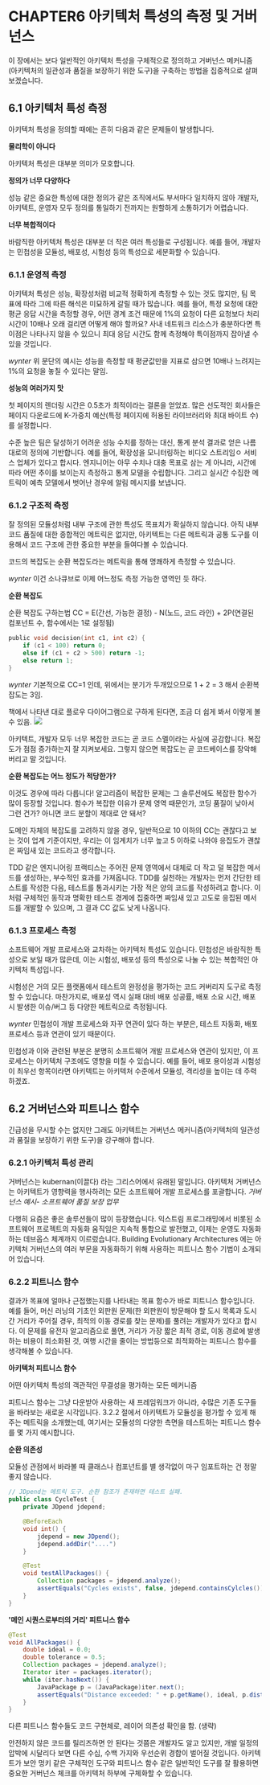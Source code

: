 # CHAPTER6 아키텍처 특성의 측정 및 거버넌스

이 장에서는 보다 일반적인 아키텍처 특성을 구체적으로 정의하고 거버넌스 메커니즘(아키텍처의 일관성과 품질을 보장하기 위한 도구)을 구축하는 방법을 집중적으로 살펴보겠습니다.

## 6.1 아키텍처 특성 측정

아키텍처 특성을 정의할 때에는 흔히 다음과 같은 문제들이 발생합니다.

**물리학이 아니다**

아키텍처 특성은 대부분 의미가 모호합니다.

**정의가 너무 다양하다**

성능 같은 중요한 특성에 대한 정의가 같은 조직에서도 부서마다 일치하지 않아 개발자, 아키텍트, 운영자 모두 정의를 통일하기 전까지는 원할하게 소통하기가 어렵습니다.

**너무 복합적이다**

바람직한 아키텍처 특성은 대부분 더 작은 여러 특성들로 구성됩니다. 예를 들어, 개발자는 민첩성을 모듈성, 배포성, 시험성 등의 특성으로 세분화할 수 있습니다.

### 6.1.1 운영적 측정

아키텍처 특성은 성능, 확장성처럼 비교적 정확하게 측정할 수 있는 것도 많지만, 팀 목표에 따라 그에 따른 해석은 미묘하게 갈릴 때가 많습니다. 예를 들어, 특정 요청에 대한 평균 응답 시간을 측정할 경우, 어떤 경계 조건 때문에 1%의 요청이 다른 요청보다 처리 시간이 10배나 오래 걸리면 어떻게 해야 할까요? 사내 네트워크 리소스가 충분하다면 특이점은 나타나지 않을 수 있으니 최대 응답 시간도 함께 측정해야 특이점까지 잡아낼 수 있을 것입니다.

*wynter* 위 문단의 예시는 성능을 측정할 때 평균값만을 지표로 삼으면 10배나 느려지는 1%의 요청을 놓칠 수 있다는 말임.

**성능의 여러가지 맛**

첫 페이지의 렌더링 시간은 0.5초가 최적이라는 결론을 얻었죠. 많은 선도적인 회사들은 페이지 다운로드에 K-가중치 예산(특정 페이지에 허용된 라이브러리와 최대 바이트 수)를 설정합니다.

수준 높은 팀은 달성하기 어려운 성능 수치를 정하는 대신, 통계 분석 결과로 얻은 나름대로의 정의에 기반합니다. 예를 들어, 확장성을 모니터링하는 비디오 스트리임ㅇ 서비스 업체가 있다고 합시다. 엔지니어는 아무 수치나 대충 목표로 삼는 게 아니라, 시간에 따라 어떤 추이를 보이는지 측정하고 통계 모델을 수립합니다. 그리고 실시간 수집한 메트릭이 예측 모델에서 벗어난 경우에 알림 메시지를 보냅니다.

### 6.1.2 구조적 측정

잘 정의된 모듈성처럼 내부 구조에 관한 특성도 목표치가 확실하지 않습니다. 아직 내부 코드 품질에 대한 종합적인 메트릭은 없지만, 아키텍트는 다른 메트릭과 공통 도구를 이용해서 코드 구조에 관한 중요한 부분을 들여다볼 수 있습니다.

코드의 복잡도는 순환 복잡도라는 메트릭을 통해 명쾌하게 측정할 수 있습니다.

*wynter* 이건 소나큐브로 이제 어느정도 측정 가능한 영역인 듯 하다.

**순환 복잡도**

순환 복잡도 구하는법 CC = E(간선, 가능한 결정) - N(노드, 코드 라인) + 2P(연결된 컴포넌트 수, 함수에서는 1로 설정됨)

```c
public void decision(int c1, int c2) {
	if (c1 < 100) return 0;
	else if (c1 + c2 > 500) return -1;
	else return 1;
}
```

*wynter*
기본적으로 CC=1 인데, 위에서는 분기가 두개있으므로 1 + 2 = 3 해서 순환복잡도는 3임.

책에서 나타낸 대로 플로우 다이어그램으로 구하게 된다면, 조금 더 쉽게 봐서 이렇게 볼 수 있음.
<img src="./wynter/CC.png" />

아키텍트, 개발자 모두 너무 복잡한 코드는 곧 코드 스멜이라는 사실에 공감합니다. 복잡도가 점점 증가하는지 잘 지켜보세요. 그렇지 않으면 복잡도는 곧 코드베이스를 장악해버리고 말 것입니다.

 **순환 복잡도는 어느 정도가 적당한가?**

 이것도 경우에 따라 다릅니다! 알고리즘이 복잡한 문제는 그 솔루션에도 복잡한 함수가 많이 등장할 것입니다. 함수가 복잡한 이유가 문제 영역 때문인가, 코딩 품질이 낮아서 그런 건가? 아니면 코드 분할이 제대로 안 돼서?

 도메인 자체의 복잡도를 고려하지 않을 경우, 일반적으로 10 이하의 CC는 괜찮다고 보는 것이 업계 기준이지만, 우리는 이 임계치가 너무 높고 5 이하로 나와야 응집도가 괜찮은 짜임새 있는 코드라고 생각합니다.

 TDD 같은 엔지니어링 프랙티스는 주어진 문제 영역에서 대체로 더 작고 덜 복잡한 메서드를 생성하는, 부수적인 효과를 가져옵니다. TDD를 실천하는 개발자는 먼저 간단한 테스트를 작성한 다음, 테스트를 통과시키는 가장 적은 양의 코드를 작성하려고 합니다. 이처럼 구체적인 동작과 명확한 테스트 경계에 집중하면 짜임새 있고 고도로 응집된 메서드를 개발할 수 있으며, 그 결과 CC 값도 낮게 나옵니다.

 ### 6.1.3 프로세스 측정

 소프트웨어 개발 프로세스와 교차하는 아키텍처 특성도 있습니다. 민첩성은 바람직한 특성으로 보일 때가 많은데, 이는 시험성, 배포성 등의 특성으로 나눌 수 있는 복합적인 아키텍처 특성입니다.

 시험성은 거의 모든 플랫폼에서 테스트의 완정성을 평가하는 코드 커버리지 도구로 측정할 수 있습니다. 마찬가지로, 배포성 역시 실패 대비 배포 성공률, 배포 소요 시간, 배포시 발생한 이슈/버그 등 다양한 메트릭으로 측정됩니다.

 *wynter* 민첩성이 개발 프로세스와 자꾸 연관이 있다 하는 부분은, 테스트 자동화, 배포 프로세스 등과 연관이 있기 때문이다.

 민첩성과 이와 관련된 부분은 분명히 소프트웨어 개발 프로세스와 연관이 있지만, 이 프로세스는 아키텍처 구조에도 영향을 미칠 수 있습니다. 예를 들어, 배포 용이성과 시험성이 최우선 항목이라면 아키텍트는 아키텍처 수준에서 모듈성, 격리성을 높이는 데 주력하겠죠.

 ## 6.2 거버넌스와 피트니스 함수

 긴급성을 무시할 수는 없지만 그래도 아키텍트는 거버넌스 메커니즘(아키텍처의 일관성과 품질을 보장하기 위한 도구)을 강구해야 합니다.

 ### 6.2.1 아키텍처 특성 관리

거버넌스는 kubernan(이끌다) 라는 그리스어에서 유래된 말입니다. 아키텍처 거버넌스는 아키텍트가 영향력을 행사하려는 모든 소프트웨어 개발 프로세스를 포괄합니다. *거버넌스 예시- 소프트웨어 품질 보장 업무*

다행히 요즘은 좋은 솔루션들이 많이 등장했습니다. 익스트림 프로그래밍에서 비롯된 소프트웨어 프로젝트의 자동화 움직임은 지속적 통합으로 발전했고, 이제는 운영도 자동화하는 데브옵스 체계까지 이르렀습니다. Building Evolutionary Architectures 에는 아키텍처 거버넌스의 여러 부문을 자동화하기 위해 사용하는 피트니스 함수 기법이 소개되어 있습니다.

### 6.2.2 피트니스 함수

결과가 목표에 얼마나 근접했는지를 나타내는 목표 함수가 바로 피트니스 함수입니다. 예를 들어, 머신 러닝의 기초인 외판원 문제(한 외판원이 방문해야 할 도시 목록과 도시 간 거리가 주어질 경우, 최적의 이동 경로를 찾는 문제)를 풀려는 개발자가 있다고 합시다. 이 문제를 유전자 알고리즘으로 풀면, 거리가 가장 짧은 최적 경로, 이동 경로에 발생하는 비용이 최소화된 것, 여행 시간을 줄이는 방법등으로 최적화하는 피트니스 함수를 생각해볼 수 있습니다.

**아키텍처 피트니스 함수**

어떤 아키텍처 특성의 객관적인 무결성을 평가하는 모든 메커니즘

피트니스 함수는 그냥 다운받아 사용하는 새 프레임워크가 아니라, 수많은 기존 도구들을 바라보는 새로운 시각입니다. 3.2.2 절에서 아키텍트가 모듈성을 평가할 수 있게 해주는 메트릭을 소개했는데, 여기서는 모듈성의 다양한 측면을 테스트하는 피트니스 함수를 몇 가지 예시합니다.

**순환 의존성**

모듈성 관점에서 바라볼 때 클래스나 컴포넌트를 별 생각없이 마구 임포트하는 건 정말 좋지 않습니다.

```java
// JDpend는 메트릭 도구. 순환 참조가 존재하면 테스트 실패.
public class CycleTest {
	private JDpend jdepend;

	@BeforeEach
	void int() {
		jdepend = new JDpend();
		jdepend.addDir("....")
	}

	@Test
	void testAllPackages() {
		Collection packages = jdepend.analyze();
		assertEquals("Cycles exists", false, jdepend.containsCylcles());
	}
}
```

**'메인 시퀀스로부터의 거리' 피트니스 함수**

```java
@Test
void AllPackages() {
	double ideal = 0.0;
	double tolerance = 0.5;
	Collection packages = jdepend.analyze();
	Iterator iter = packages.iterator();
	while (iter.hasNext()) {
		JavaPackage p = (JavaPackage)iter.next();
		assertEquals("Distance exceeded: " + p.getName(), ideal, p.distance(), tolerance)
	}
}
```

다른 피트니스 함수들도 코드 구현체로, 레이어 의존성 확인을 함. (생략)

안전하지 않은 코드를 릴리즈하면 안 된다는 것쯤은 개발자도 알고 있지만, 개발 일정의 압박에 시달리다 보면 다른 수십, 수백 가지와 우선순위 경합이 벌어질 것입니다. 아키텍트가 보안 멍키 같은 구체적인 도구와 피트니스 함수 같은 일반적인 도구를 잘 활용하면 중요한 거버넌스 체크를 아키텍처 하부에 구체화할 수 있습니다.
